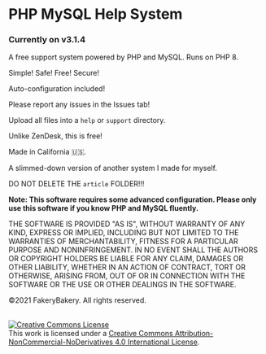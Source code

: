 # PHP MySQL Help System
### Currently on v3.1.4
A free support system powered by PHP and MySQL. Runs on PHP 8.

Simple! Safe! Free! Secure!

Auto-configuration included!

Please report any issues in the Issues tab!

Upload all files into a `help` or `support` directory.

Unlike ZenDesk, this is free!

Made in California :us:.

A slimmed-down version of another system I made for myself.

DO NOT DELETE THE `article` FOLDER!!!

**Note: This software requires some advanced configuration. Please only use this software if you know PHP and MySQL fluently.**

THE SOFTWARE IS PROVIDED "AS IS", WITHOUT WARRANTY OF ANY KIND, EXPRESS OR IMPLIED, INCLUDING BUT NOT LIMITED TO THE WARRANTIES OF MERCHANTABILITY, FITNESS FOR A PARTICULAR PURPOSE AND NONINFRINGEMENT. IN NO EVENT SHALL THE AUTHORS OR COPYRIGHT HOLDERS BE LIABLE FOR ANY CLAIM, DAMAGES OR OTHER LIABILITY, WHETHER IN AN ACTION OF CONTRACT, TORT OR OTHERWISE, ARISING FROM, OUT OF OR IN CONNECTION WITH THE SOFTWARE OR THE USE OR OTHER DEALINGS IN THE SOFTWARE.

&copy;2021 FakeryBakery. All rights reserved.

<br>
<a rel="license" href="http://creativecommons.org/licenses/by-nc-nd/4.0/"><img alt="Creative Commons License" style="border-width:0" src="https://i.creativecommons.org/l/by-nc-nd/4.0/88x31.png" /></a><br />This work is licensed under a <a rel="license" href="http://creativecommons.org/licenses/by-nc-nd/4.0/">Creative Commons Attribution-NonCommercial-NoDerivatives 4.0 International License</a>.
